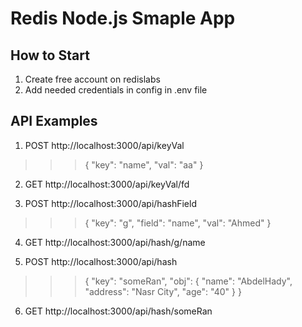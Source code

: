 

# Redis Node.js Smaple App

## How to Start
1. Create free account on redislabs
2. Add needed credentials in config in .env file


## API Examples 

1. POST http://localhost:3000/api/keyVal

>>>{
	"key": "name",
	"val": "aa"
}

2. GET http://localhost:3000/api/keyVal/fd



3. POST http://localhost:3000/api/hashField

>>>{
	"key": "g",
	"field": "name",
	"val": "Ahmed"
}

4. GET http://localhost:3000/api/hash/g/name




5. POST http://localhost:3000/api/hash 
>>>{
	"key": "someRan",
	"obj": {
		"name": "AbdelHady",
		"address": "Nasr City",
		"age": "40"
	}
}

6. GET http://localhost:3000/api/hash/someRan
